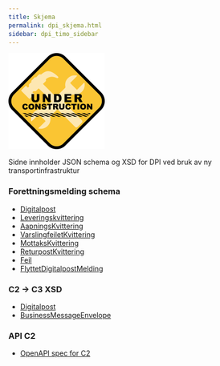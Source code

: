```yaml
---
title: Skjema  
permalink: dpi_skjema.html
sidebar: dpi_timo_sidebar
---
```


![](/images/dpi/underarbeide.png)

Sidne innholder JSON schema og XSD for DPI ved bruk av ny transportinfrastruktur

### Forettningsmelding schema
- [Digitalpost](schemas/dpi/digitalpost.schema.json)
- [Leveringskvittering](schemas/dpi/leveringskvittering.schema.json)
- [AapningsKvittering](schemas/dpi/aapningskvittering.schema.json)
- [VarslingfeiletKvittering](schemas/dpi/varslingfeiletkvittering.schema.json)
- [MottaksKvittering](schemas/dpi/mottakskvittering.schema.json)
- [ReturpostKvittering](schemas/dpi/returpostkvittering.schema.json)
- [Feil](schemas/dpi/feil.schema.json)
- [FlyttetDigitalpostMelding](schemas/dpi/flyttedigitalpost.schema.json)

### C2 -> C3 XSD
 - [Digitalpost](xsd/digitalpost.xsd)
 - [BusinessMessageEnvelope](xsd/businessMessageEnvelope.xsd)

 ### API C2
 - [OpenAPI spec for C2]()
 